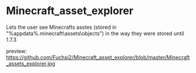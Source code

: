 # Minecraft_asset_explorer
Lets the user see Minecrafts asstes (stored in "%appdata%\.minecraft\assets\objects\") in the way they were stored until 1.7.3

preview: https://github.com/Fuchsi2/Minecraft_asset_explorer/blob/master/Minecraft_assets_explorer.jpg
